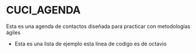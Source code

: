 # CUCI_AGENDA
Esta es una agenda de contactos diseñada para practicar con metodologías ágiles
* Esta es una lista de ejemplo
esta linea de codigo es de octavio